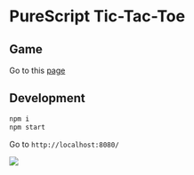 # PureScript Tic-Tac-Toe

## Game
Go to this [page](https://emilhaugberg.github.io/purescript-tic-tac-toe)

## Development
```bash
npm i
npm start
```

Go to `http://localhost:8080/`

![](https://media.giphy.com/media/W6X5q1VpmGyjK/giphy.gif)
